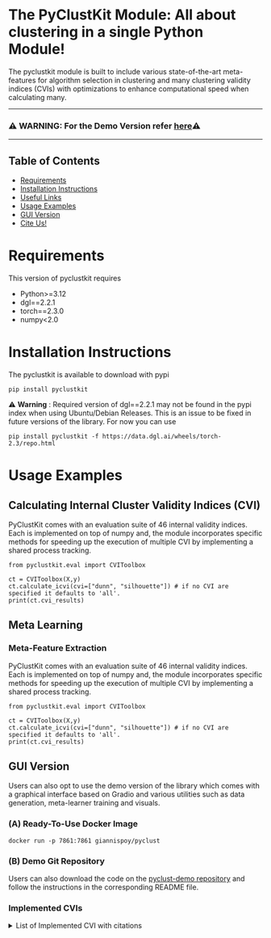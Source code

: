 # The PyClustKit Module: All about clustering in a single Python Module!

The pyclustkit module is built to include various state-of-the-art meta-features for algorithm selection in clustering 
and many clustering validity indices (CVIs) with optimizations to enhance computational speed when calculating many. 

---
### ⚠️ WARNING: For the Demo Version refer [here](https://github.com/automl-uprc/PyClust-Demo)⚠️

---

## Table of Contents
- [Requirements](#requirements)
- [Installation Instructions](#installation-instructions)
- [Useful Links](#useful-links)
- [Usage Examples](#usage-examples)
- [GUI Version](#gui-version)
- [Cite Us!](#citing-this-work)

# Requirements

This version of pyclustkit requires 
- Python>=3.12
- dgl==2.2.1 
- torch==2.3.0
- numpy<2.0

# Installation Instructions

The pyclustkit is available to download with pypi

```commandline
pip install pyclustkit
```

 ⚠️ **Warning** : Required version of dgl==2.2.1 may not be found in the pypi index when using Ubuntu/Debian Releases. 
This is an issue to be fixed in future versions of the library. For now you can use 

```commandline
pip install pyclustkit -f https://data.dgl.ai/wheels/torch-2.3/repo.html
```


# Usage Examples
## Calculating Internal Cluster Validity Indices (CVI) 

PyClustKit comes with an evaluation suite of 46 internal validity indices. Each is implemented on top of numpy and, 
the module incorporates specific methods for speeding up the execution of multiple CVI by implementing a shared process 
tracking. 


```{python}
from pyclustkit.eval import CVIToolbox 

ct = CVIToolbox(X,y)
ct.calculate_icvi(cvi=["dunn", "silhouette"]) # if no CVI are specified it defaults to 'all'.
print(ct.cvi_results)

```
## Meta Learning 

### Meta-Feature Extraction
PyClustKit comes with an evaluation suite of 46 internal validity indices. Each is implemented on top of numpy and, 
the module incorporates specific methods for speeding up the execution of multiple CVI by implementing a shared process 
tracking. 


```{python}
from pyclustkit.eval import CVIToolbox 

ct = CVIToolbox(X,y)
ct.calculate_icvi(cvi=["dunn", "silhouette"]) # if no CVI are specified it defaults to 'all'.
print(ct.cvi_results)

```

## GUI Version 
Users can also opt to use the demo version of the library which comes with a graphical interface based on Gradio  and 
various utilities such as data generation, meta-learner training and visuals. 

### (A)  Ready-To-Use Docker Image

```commandline
docker run -p 7861:7861 giannispoy/pyclust 
```
### (B) Demo Git Repository 

Users can also download the code on the [pyclust-demo repository](https://github.com/automl-uprc/PyClust-Demo) and follow the instructions in the corresponding README 
file.


### Implemented CVIs

<details>
<summary>List of Implemented CVI with citations</summary>
Currently the collection consists of the following internal CVIs. R does not do gdi 61,62,63 due to hausdorff:

1. **ball_hall Index**: <i> G. H. Ball and D. J. Hall. Isodata: A novel method of data analysis and pattern
                      classification. Menlo Park: Stanford Research Institute. (NTIS No. AD 699616),1965.</i>
2. **banfeld_raftery Index**: <i> J.D. Banfield and A.E. Raftery. Model-based gaussian and non-gaussian clustering. Biometrics,
                        49:803–821, 1993. </i>

3. **c_index Index**: <i> Hubert, Lawrence & Levin, Joel. (1976). A general statistical framework for assessing categorical 
clustering in free recall. Psychological Bulletin. 83. 1072-1080. 10.1037/0033-2909.83.6.1072. </i>
4. **Calinski-Harabasz Index**: <i>T. Calinski and J. Harabasz. A dendrite method for cluster analysis. Communications in 
                             Statistics, 3, no. 1:1–27, 1974. </i>
5. **CDbw Index** : <i>Halkidi, M., & Vazirgiannis, M. (2008). A density-based cluster validity approach using 
multi-representatives. Pattern Recognit. Lett., 29, 773-786.  </i>

6. **Davies-Bouldin Index**: <i> D. L. Davies and D. W. Bouldin. A cluster separation measure. IEEE Transactions on 
                           Pattern Analysis and Machine Intelligence, PAMI-1, no. 2:224–227, 1979.</i>
7. **det_ratio Index** : <i> A. J. Scott and M. J. Symons. Clustering methods based on likelihood ratio criteria. Biometrics, 
                27:387–397, 1971.</i>
8. **Dunn Index** : <i>J. Dunn. Well separated clusters and optimal fuzzy partitions. Journal of Cybernetics, 4:95–104, 
                    1974. </i>

9. **g+ Index**: <i> F. J. Rohlf. Methods of comparing classifications. Annual Review of Ecology and Systematics, 5:101–113, 
               1974.</i>
10. **gamma Index**: <i> F. B. Baker and L. J. Hubert. Measuring the power of hierarchical cluster analysis. Journal of the 
                   American Statistical Association, 70:31–38, 1975. </i>
11. **GDI (11,...,61)(12,...,62)(13,...,63) Indexes**: <i>J. C. Bezdek and N. R. Pal. Some new indexes 
of cluster validity. IEEE Transactions on Systems, Man, and CyberneticsÑPART B: CYBERNETICS, 28, no.3:301–315, 1998.</i>

12. **ksq_detw Index**:  F. H. B. Marriot. Practical problems in a method of cluster analysis. Biometrics,
27:456–460, 1975.

13. **log_det_ratio Index**: <i> Halkidi et al. On clustering validation techniques. J. Intell. Inf. Syst., 2001. </i>
14. **log_ss_ratio Index**: <i> J. A. Hartigan. Clustering algorithms. New York: Wiley, 1975. </i>

15. **McClain_Rao Index**: <i> J. O. McClain and V. R. Rao. Clustisz: A program to test for the quality of
                         clustering of a set of objects. Journal of Marketing Research, 12:456–460, 1975.</i>

16. **pbm Index**: <i> Bandyopadhyay S. Pakhira M. K. and Maulik U. Validity index for crisp and fuzzy clusters. Pattern 
             Recognition, 2004. </i>
17. **point_biserial Index**: <i>G. W. Milligan. A monte carlo study of thirty internal criterion measures for
                           cluster analysis. Psychometrika, 46, no. 2:187–199, 1981. </i>

18. **ray_turi Index**: <i> Ray et al. Determination of number of clusters in k-means clustering and application in colour 
                  image segmentation. 4th International Conference on Advances in Pattern Recognition and Digital 
                  Techniques, 1999. </i>
19. **ratkowsky_lance Index**: <i> D. A. Ratkowsky and G. N. Lance. A criterion for determining the number of
                             groups in a classification. Australian Computer Journal, 10:115–117, 1978.</i>

20. **scot_symmons index**: <i> X.L. Xie and G. Beni. A validity measure for fuzzy clustering. IEEE Transactions
                          on Pattern Analysis and Machine Intelligence, 13(4):841–846, 1991. </i>
21. **sd_scat Index**: <i>Halkidi et al. On clustering validation techniques. J. Intell. Inf. Syst., 2001.</i> 
22. **sd_dis Index**: <i>Halkidi et al. On clustering validation techniques. J. Intell. Inf. Syst., 2001.</i>
23. **S_dbw Index**: <i> M. Halkidi and M. Vazirgiannis, "Clustering validity assessment: finding the optimal partitioning of a 
data set", Proceedings 2001 IEEE International Conference on Data Mining. </i>
24. **silhouette index**: <i>Rousseeuw P.J. Silhouettes: a graphical aid to the interpretation and validation of
                       cluster analysis. Journal of Computational and Applied Mathematics, 20:53–65,
                       1987 </i>

25. **trace_w Index**: <i> A. W. F. Edwards and L. Cavalli-Sforza. A method for cluster analysis.
                           Biometrika, 56:362–375, 1965. </i>
26. **trace_wib Index**: <i> H. P. Friedman and J. Rubin. On some invariant criteria for grouping data. Journal
                       of the American Statistical Association, 62:1159–1178, 1967.</i>
27. **tau Index**: <i> Zhu, Erzhou, Xue Wang, and Feng Liu. "A new cluster validity index for overlapping datasets." 
                 Journal of Physics: Conference Series. Vol. 1168. No. 3. IOP Publishing, 2019.</i> 

28. **wemmert_gancarski Index**: <i> J. Zhang, T. Nguyen, S. Cogill, A. Bhatti, L. Lingkun, S. Yang, S. Nahavandi. (2018). A review on cluster estimation methods and their application to neural spike data. Journal of Neural Engineering.</i> 
29. **xie_beni Index**: <i> X.L. Xie and G. Beni. A validity measure for fuzzy clustering. IEEE Transactions on Pattern 
                  Analysis and Machine Intelligence, 1991. </i>

